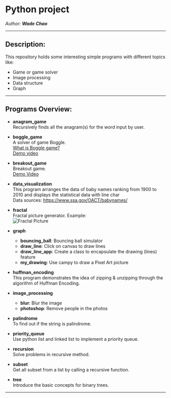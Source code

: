 # Python project

_Author: **Wade Chao**_

***

## Description:

This repository holds some interesting simple programs with different topics like:
  - Game or game solver
  - Image processing
  - Data structure
  - Graph

***

## Programs Overview:

- **anagram_game**  
  Recursively finds all the anagram(s) for the word input by user.

  
- **boggle_game**  
  A solver of game Boggle.  
  [What is Boggle game?](https://en.wikipedia.org/wiki/Boggle)  
  [Demo video](https://drive.google.com/file/d/1y3Mi3RNpH-a5lXaZVvDFWRkMl6iIQafA/view?usp=sharing)


- **breakout_game**  
  Breakout game.  
  [Demo Video](https://drive.google.com/file/d/1Ej5yWa62DE9ItMnI4mwxOW8IjC1IFnni/view?usp=sharing)  


- **data_visualization**  
  This program arranges the data of baby names ranking from 1900 to 2010 and displays the statistical data with line char  
  Data sources: https://www.ssa.gov/OACT/babynames/

  
- **fractal**  
  Fractal picture generator. Example:  
  ![Fractal Picture](https://upload.wikimedia.org/wikipedia/commons/thumb/4/4e/Sierpinski_carpet_6.svg/100px-Sierpinski_carpet_6.svg.png)


- **graph**
  - **bouncing_ball**: Bouncing ball simulator
  - **draw_line**: Click on canvas to draw lines
  - **draw_line_app**: Create a class to encapsulate the drawing (lines) feature
  - **my_drawing**: Use campy to draw a Pixel Art picture
    
  
- **huffman_encoding**   
  This program demonstrates the idea of zipping & unzipping through the algorithm of Huffman Encoding.


- **image_processing**  
  - **blur**: Blur the image
  - **photoshop**: Remove people in the photos


- **palindrome**  
  To find out if the string is palindrome.


- **priority_queue**  
  Use python list and linked list to implement a priority queue.


- **recursion**  
  Solve problems in recursive method.


- **subset**  
  Get all subset from a list by calling a recursive function.


- **tree**  
  Introduce the basic concepts for binary trees.


***